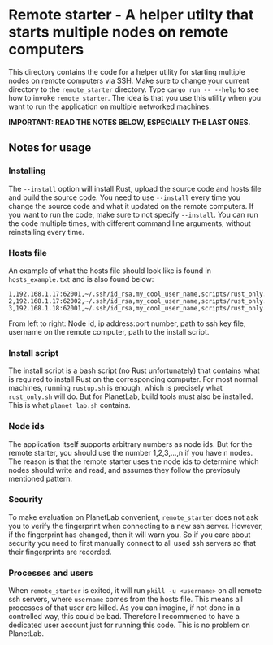 
# Remote starter - A helper utilty that starts multiple nodes on remote computers

This directory contains the code for a helper utility for starting multiple nodes on remote computers via SSH. Make sure to change your current directory to the `remote_starter` directory. Type `cargo run -- --help` to see how to invoke `remote_starter`. The idea is that you use this utility when you want to run the application on multiple networked machines.

**IMPORTANT: READ THE NOTES BELOW, ESPECIALLY THE LAST ONES.**

## Notes for usage

### Installing

The `--install` option will install Rust, upload the source code and hosts file and build the source code. You need to use `--install` every time you change the source code and what it updated on the remote computers. If you want to run the code, make sure to not specify `--install`. You can run the code multiple times, with different command line arguments, without reinstalling every time.


### Hosts file

An example of what the hosts file should look like is found in `hosts_example.txt` and is also found below:

```
1,192.168.1.17:62001,~/.ssh/id_rsa,my_cool_user_name,scripts/rust_only.sh
2,192.168.1.17:62002,~/.ssh/id_rsa,my_cool_user_name,scripts/rust_only.sh
3,192.168.1.18:62001,~/.ssh/id_rsa,my_cool_user_name,scripts/rust_only.sh
```

From left to right: Node id, ip address:port number, path to ssh key file, username on the remote computer, path to the install script.


### Install script

The install script is a bash script (no Rust unfortunately) that contains what is required to install Rust on the corresponding computer. For most normal machines, running `rustup.sh` is enough, which is precisely what `rust_only.sh` will do. But for PlanetLab, build tools must also be installed. This is what `planet_lab.sh` contains.


### Node ids

The application itself supports arbitrary numbers as node ids. But for the remote starter, you should use the number 1,2,3,...,n if you have n nodes. The reason is that the remote starter uses the node ids to determine which nodes should write and read, and assumes they follow the previosuly mentioned pattern.


### Security

To make evaluation on PlanetLab convenient, `remote_starter` does not ask you to verify the fingerprint when connecting to a new ssh server. However, if the fingerprint has changed, then it will warn you. So if you care about security you need to first manually connect to all used ssh servers so that their fingerprints are recorded.


### Processes and users

When `remote_starter` is exited, it will run `pkill -u <username>` on all remote ssh servers, where `username` comes from the hosts file. This means all processes of that user are killed. As you can imagine, if not done in a controlled way, this could be bad. Therefore I recommened to have a dedicated user account just for running this code. This is no problem on PlanetLab.

